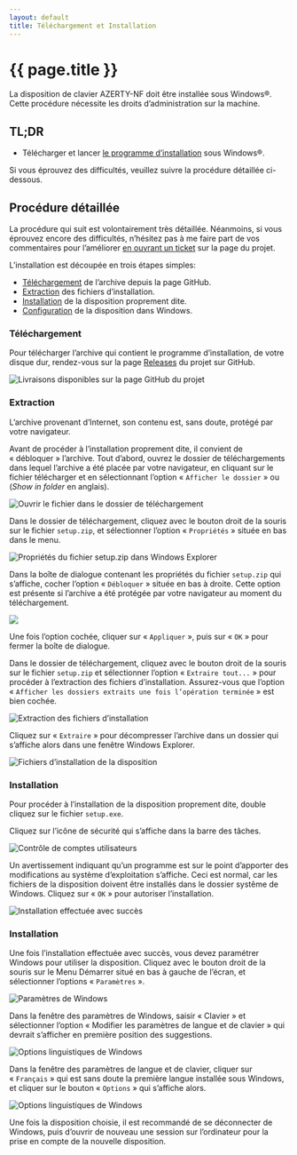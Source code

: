 ```yaml
---
layout: default
title: Téléchargement et Installation
---
```

# {{ page.title }}

La disposition de clavier AZERTY-NF doit être installée sous Windows®.  
Cette procédure nécessite les droits d’administration sur la machine.

## TL;DR

- Télécharger et lancer [le programme d’installation](https://github.com/springcomp/optimized-azerty-win/releases) sous Windows®.

Si vous éprouvez des difficultés, veuillez suivre la procédure détaillée ci-dessous.

## Procédure détaillée

La procédure qui suit est volontairement très détaillée.
Néanmoins, si vous éprouvez encore des difficultés, n’hésitez pas à me faire part de vos commentaires pour l’améliorer [en ouvrant un ticket](https://github.com/springcomp/optimized-azerty-win/issues) sur la page du projet.

L’installation est découpée en trois étapes simples:
- [Téléchargement](#download) de l’archive depuis la page GitHub.
- [Extraction](#extraction) des fichiers d’installation.
- [Installation](#installation) de la disposition proprement dite.
- [Configuration](#configuration) de la disposition dans Windows.


<a name="download"></a>
### Téléchargement

Pour télécharger l’archive qui contient le programme d’installation, de votre disque dur, rendez-vous sur la page [Releases](https://github.com/springcomp/optimized-azerty-win/releases) du projet sur GitHub.

![Livraisons disponibles sur la page GitHub du projet](assets/images/download_release.png)


<a name="extraction"></a>
### Extraction

L’archive provenant d’Internet, son contenu est, sans doute, protégé par votre navigateur.

Avant de procéder à l’installation proprement dite, il convient de « débloquer » l’archive. Tout d’abord, ouvrez le dossier de téléchargements dans lequel l’archive a été placée par votre navigateur, en cliquant sur le fichier télécharger et en sélectionnant l’option « `Afficher le dossier` » ou (_Show in folder_ en anglais).

![Ouvrir le fichier dans le dossier de téléchargement](assets/images/show_in_folder.png)

Dans le dossier de téléchargement, cliquez avec le bouton droit de la souris sur le fichier `setup.zip`, et sélectionner l’option « `Propriétés` » située en bas dans le menu.

![Propriétés du fichier setup.zip dans Windows Explorer](assets/images/right_click_properties.png)

Dans la boîte de dialogue contenant les propriétés du fichier `setup.zip` qui s’affiche, cocher l’option « `Débloquer` » située en bas à droite. Cette option est présente si l’archive a été protégée par votre navigateur au moment du téléchargement.

![](assets/images/unblock_archive.png)

Une fois l’option cochée, cliquer sur « `Appliquer` », puis sur « `OK` » pour fermer la boîte de dialogue.

Dans le dossier de téléchargement, cliquez avec le bouton droit de la souris sur le fichier `setup.zip` et sélectionner l’option « `Extraire tout...` » pour procéder à l’extraction des fichiers d’installation. Assurez-vous que l’option « `Afficher les dossiers extraits une fois l’opération terminée` » est bien cochée.

![Extraction des fichiers d’installation](assets/images/extract_all.png)

Cliquez sur « `Extraire` » pour décompresser l’archive dans un dossier qui s’affiche alors dans une fenêtre Windows Explorer.

![Fichiers d’installation de la disposition](assets/images/setup_files.png)

<a name="installation"></a>
### Installation

Pour procéder à l’installation de la disposition proprement dite, double cliquez sur le fichier `setup.exe`.

Cliquez sur l’icône de sécurité qui s’affiche dans la barre des tâches.

![Contrôle de comptes utilisateurs](assets/images/uac.png)

Un avertissement indiquant qu’un programme est sur le point d’apporter des modifications au système d’exploitation s’affiche. Ceci est normal, car les fichiers de la disposition doivent être installés dans le dossier systême de Windows. Cliquez sur « `OK` » pour autoriser l’installation.

![Installation effectuée avec succès](assets/images/success.png)


<a name="installation"></a>
### Installation

Une fois l’installation effectuée avec succès, vous devez paramétrer Windows pour utiliser la disposition.
Cliquez avec le bouton droit de la souris sur le Menu Démarrer situé en bas à gauche de l’écran, et sélectionner l’options « `Paramètres` ».

![Paramètres de Windows](assets/images/settings.png)

Dans la fenêtre des paramètres de Windows, saisir « Clavier » et sélectionner l’option « Modifier les paramètres de langue et de clavier » qui devrait s’afficher en première position des suggestions.

![Options linguistiques de Windows](assets/images/languages.png)

Dans la fenêtre des paramètres de langue et de clavier, cliquer sur « `Français` » qui est sans doute la première langue installée sous Windows, et cliquer sur le bouton « `Options` » qui s’affiche alors.

![Options linguistiques de Windows](assets/images/add_language.png)

Une fois la disposition choisie, il est recommandé de se déconnecter de Windows, puis d’ouvrir de nouveau une session sur l’ordinateur pour la prise en compte de la nouvelle disposition.